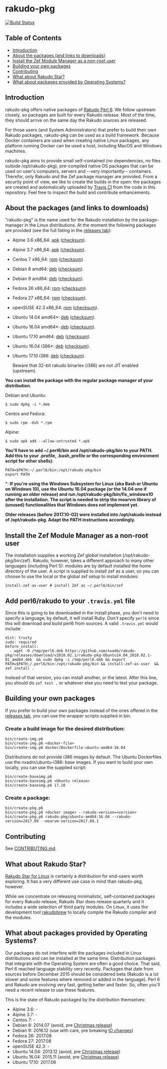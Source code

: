 # rakudo-pkg

[![Build Status](https://travis-ci.org/nxadm/rakudo-pkg.svg?branch=master)](https://travis-ci.org/nxadm/rakudo-pkg)
<br>

## Table of Contents

* [Introduction](#introduction)
* [About the packages (and links to downloads)](#about-the-packages-and-links-to-downloads)
* [Install the Zef Module Manager as a non-root user](#install-the-zef-module-manager-as-a-non-root-user)
* [Building your own packages](#building-your-own-packages)
* [Contributing](#contributing)
* [What about Rakudo Star?](#what-about-rakudo-star)
* [What about packages provided by Operating Systems?](#what-about-packages-provided-by-operating-systems)

## Introduction
rakudo-pkg offers native packages of [Rakudo Perl 6](https://perl6.org/). We
follow upstream closely, so packages are built for every Rakudo release. Most
of the time, they should arrive on the same day the Rakudo sources are released.

For those users (and System Administrators) that prefer to build their own
Rakudo packages, rakudo-pkg can be used as a build framework. Because Docker
containers are used when creating native Linux packages, any platform running
Docker can be used a host, including MacOS and Windows machines.

rakudo-pkg aims to provide small self-contained (no dependencies, no files
outside /opt/rakudo-pkg), pre-compiled native OS packages that can be used on
user's computers, servers and --very importantly-- containers. Therefor, only
Rakudo and the Zef package manager are provided. From a security point of view,
we like to create the builds in the open: the packages are created and
automatically uploaded by [Travis CI](https://travis-ci.org/nxadm/rakudo-pkg)
from the code in this repository. Feel free to inspect the build and contribute
enhancements.

## About the packages (and links to downloads)

"rakudo-pkg" is the name used for the Rakudo installation by the package-manager
in the Linux distributions. At the moment the following packages are provided
(see the full listing in the [releases tab](https://github.com/nxadm/rakudo-pkg/releases)):
- Alpine 3.6 x86_64:
[apk](https://nxadm.github.io/rakudo-pkg/latest-release.html?os=alpine&version=3.6&arch=x86_64)
([checksum](https://nxadm.github.io/rakudo-pkg/latest-release-checksum.html?os=alpine&version=3.6&arch=amd64)).
- Alpine 3.7 x86_64:
[apk](https://nxadm.github.io/rakudo-pkg/latest-release.html?os=alpine&version=3.7&arch=x86_64)
([checksum](https://nxadm.github.io/rakudo-pkg/latest-release-checksum.html?os=alpine&version=3.7&arch=amd64)).
- Centos 7 x86_64:
[rpm](https://nxadm.github.io/rakudo-pkg/latest-release.html?os=centos&version=7&arch=x86_64)
([checksum](https://nxadm.github.io/rakudo-pkg/latest-release-checksum.html?os=centos&version=7&arch=amd64)).
- Debian 8 amd64:
[deb](https://nxadm.github.io/rakudo-pkg/latest-release.html?os=debian&version=8&arch=amd64)
([checksum](https://nxadm.github.io/rakudo-pkg/latest-release-checksum.html?os=debian&version=8&arch=amd64)).
- Debian 9 amd64:
[deb](https://nxadm.github.io/rakudo-pkg/latest-release.html?os=debian&version=9&arch=amd64)
([checksum](https://nxadm.github.io/rakudo-pkg/latest-release-checksum.html?os=debian&version=9&arch=amd64)).
- Fedora 26 x86_64:
[rpm](https://nxadm.github.io/rakudo-pkg/latest-release.html?os=fedora&version=26&arch=x86_64)
([checksum](https://nxadm.github.io/rakudo-pkg/latest-release-checksum.html?os=fedora&version=26&arch=amd64)).
- Fedora 27 x86_64:
[rpm](https://nxadm.github.io/rakudo-pkg/latest-release.html?os=fedora&version=27&arch=x86_64)
([checksum](https://nxadm.github.io/rakudo-pkg/latest-release-checksum.html?os=fedora&version=27&arch=amd64)).
- openSUSE 42.3 x86_64:
[rpm](https://nxadm.github.io/rakudo-pkg/latest-release.html?os=opensuse&version=42.3&arch=x86_64)
([checksum](https://nxadm.github.io/rakudo-pkg/latest-release-checksum.html?os=opensuse&version=42.3&arch=x86_64)).
- Ubuntu 14.04 amd64*:
[deb](https://nxadm.github.io/rakudo-pkg/latest-release.html?os=ubuntu&version=14.04&arch=amd64)
([checksum](https://nxadm.github.io/rakudo-pkg/latest-release-checksum.html?os=ubuntu&version=14.04&arch=amd64)).
- Ubuntu 16.04 amd64*:
[deb](https://nxadm.github.io/rakudo-pkg/latest-release.html?os=ubuntu&version=16.04&arch=amd64)
([checksum](https://nxadm.github.io/rakudo-pkg/latest-release-checksum.html?os=ubuntu&version=16.04&arch=amd64)).
- Ubuntu 17.10 amd64:
[deb](https://nxadm.github.io/rakudo-pkg/latest-release.html?os=ubuntu&version=17.10&arch=amd64)
([checksum](https://nxadm.github.io/rakudo-pkg/latest-release-checksum.html?os=ubuntu&version=17.10&arch=amd64)).
- Ubuntu 16.04 i386*:
[deb](https://nxadm.github.io/rakudo-pkg/latest-release.html?os=ubuntu&version=16.04&arch=i386)
([checksum](https://nxadm.github.io/rakudo-pkg/latest-release-checksum.html?os=ubuntu&version=16.04&arch=i386)).
- Ubuntu 17.10 i386:
[deb](https://nxadm.github.io/rakudo-pkg/latest-release.html?os=ubuntu&version=17.10&arch=i386)
([checksum](https://nxadm.github.io/rakudo-pkg/latest-release-checksum.html?os=ubuntu&version=17.10&arch=i386)).

  Beware that 32-bit rakudo binaries (i386) are not JIT enabled (upstream).

**You can install the package with the regular package manager of your
distribution.**

Debian and Ubuntu:
```
$ sudo dpkg -i *.deb
```
Centos and Fedora:
```
$ sudo rpm -Uvh *.rpm
```
Alpine:
```
$ sudo apk add --allow-untrusted *.apk
```

**You'll have to add ~/.perl6/bin and /opt/rakudo-pkg/bin to your PATH.
Add this to your .profile, .bash_profile or the corresponding environment
script for other shells)**:

```
PATH=$PATH:~/.perl6/bin:/opt/rakudo-pkg/bin
export PATH
```

*: **If you're using the Windows Subsystem for Linux (aka Bash or Ubuntu on
Windows 10), use the Ubuntu 16.04 package (or the 14.04 one if running an
older release) and run /opt/rakudo-pkg/bin/fix_windows10 after the
installation. The script is needed to strip the moarvm library of (unused)
functionalities that Windows does not implement yet.**

**Older releases (before 2017.10-02) were installed into /opt/rakudo instead of
/opt/rakudo-pkg. Adapt the PATH instructions accordingly.**

## Install the Zef Module Manager as a non-root user
The installation supplies a working Zef *global* installation
(/opt/rakudo-pkg/bin/zef). Rakudo, however, takes a different
approach to many other languages (including Perl 5): modules are by default
installed the home directory of the user. A script is supplied to install
zef as a user, so you can choose to use the local or the global zef setup
to install modules:

```
install-zef-as-user # install Zef as ~/.perl6/bin/zef
```
## Add perl6/rakudo to your `.travis.yml` file

Since this is going to be downloaded in the install phase, you don't
need to specify a language; by default, it will install Ruby. *Don't*
specify `perl6` since this will download and build perl6 from
sources. A valid `.travis.yml` would include:

```
dist: trusty
sudo: required
before_install:
  - wget -O /tmp/perl6.deb https://github.com/nxadm/rakudo-pkg/releases/download/v2018.02.1/rakudo-pkg-Ubuntu14.04_2018.02.1-01_amd64.deb  && sudo dpkg -i /tmp/perl6.deb && export PATH=$PATH:/.perl6/bin:/opt/rakudo-pkg/bin && install-zef-as-user  && zef install .
```

Instead of that version, you can install another, or the latest. After
this line, you should do `zef test .` or whatever else you need to test your package.

## Building your own packages

If you prefer to build your own packages instead of the ones offered in the
[releases tab](https://github.com/nxadm/rakudo-pkg/releases), you can use
the wrapper scripts supplied in bin.

### Create a build image for the desired distribution:

```
bin/create-img.p6
bin/create-img.p6 <docker-file>
bin/create-img.p6 docker/Dockerfile-ubuntu-amd64-16.04
```

Distributions do not provide i386 images by default. The Ubuntu Dockerfiles
use the nxadm/ubuntu-i386:<version> base images. If you want to build your
own locally, you can use the supplied script:

```
bin/create-baseimg.p6
bin/create-baseimg.p6 <Ubuntu release>
bin/create-baseimg.p6 17.10
```

### Create a package:

```
bin/create-pkg.p6
bin/create-pkg.p6 <docker image> --rakudo-version=<version>
bin/create-pkg.p6 rakudo-pkg/ubuntu-amd64:16.04 --rakudo-version=2017.09 --moarvm-version=2017.09.1
```

## Contributing
See [CONTRIBUTING.md](CONTRIBUTING.md).

## What about Rakudo Star?

[Rakudo Star for Linux](https://github.com/rakudo/star) is certainly a
distribution for end-users worth exploring. It has a very different
use case in mind than rakudo-pkg, however.

While we concentrate on releasing minimalistic, self-contained packages
for every Rakudo release, Rakudo Star does release quarterly and it
includes a wide selection of third party modules. On Linux, it uses
the development tool [rakudobrew](https://github.com/tadzik/rakudobrew)
to locally compile the Rakudo compiler and the modules.

## What about packages provided by Operating Systems?

Our packages do not interfere with the packages included in Linux
distributions and can be installed at the same time. Distribution packages
that integrate with the Operating System are often a good choice. That said,
Perl 6 reached language stability very recently. Packages that date from
sources before December 2015 should be considered beta (Rakudo is a lot
slower and some features where removed or added in the language). Perl 6 and
Rakudo are evolving very fast, getting better and faster. So, often you'll
need a recent release to use these features.

This is the state of Rakudo packaged by the distribution themselves:
- Alpine 3.6:    -
- Alpine 3.7:    -
- Centos 7:      -
- Debian 8:      2014.07 (avoid, pre [Christmas release](https://perl6advent.wordpress.com/2015/12/25/christmas-is-here/))
- Debian 9:      2016.12 (use with care, pre breaking [IO changes](http://rakudo.org/2017/04/02/upgrade-information-for-changes-due-to-io-grant-work/))
- Fedora 26:     2017.08
- Fedora 27:     2017.08
- openSUSE 42.3: -
- Ubuntu 14.04: 2013.12 (avoid, pre [Christmas release](https://perl6advent.wordpress.com/2015/12/25/christmas-is-here/))
- Ubuntu 16.04: 2015.11 (avoid, pre [Christmas release](https://perl6advent.wordpress.com/2015/12/25/christmas-is-here/))
- Ubuntu 17.10: 2017.06
